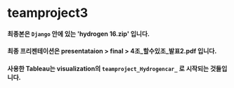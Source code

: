 # teamproject3

#### 최종본은 `Django` 안에 있는 'hydrogen 16.zip' 입니다.
#### 최종 프리젠테이션은 presentataion > final > 4조_할수있조_발표2.pdf 입니다.
#### 사용한 Tableau는 visualization의 `teamproject_Hydrogencar_` 로 시작되는 것들입니다.
